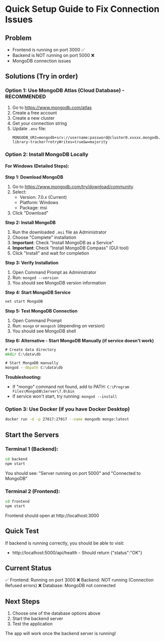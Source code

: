 # Quick Setup Guide to Fix Connection Issues

## Problem
- Frontend is running on port 3000 ✅
- Backend is NOT running on port 5000 ❌
- MongoDB connection issues

## Solutions (Try in order)

### Option 1: Use MongoDB Atlas (Cloud Database) - RECOMMENDED

1. Go to https://www.mongodb.com/atlas
2. Create a free account
3. Create a new cluster
4. Get your connection string
5. Update `.env` file:
   ```
   MONGODB_URI=mongodb+srv://username:password@cluster0.xxxxx.mongodb.net/personal-library-tracker?retryWrites=true&w=majority
   ```

### Option 2: Install MongoDB Locally

#### For Windows (Detailed Steps):

**Step 1: Download MongoDB**
1. Go to https://www.mongodb.com/try/download/community
2. Select:
   - Version: 7.0.x (Current)
   - Platform: Windows
   - Package: msi
3. Click "Download"

**Step 2: Install MongoDB**
1. Run the downloaded `.msi` file as Administrator
2. Choose "Complete" installation
3. **Important**: Check "Install MongoDB as a Service" 
4. **Important**: Check "Install MongoDB Compass" (GUI tool)
5. Click "Install" and wait for completion

**Step 3: Verify Installation**
1. Open Command Prompt as Administrator
2. Run: `mongod --version`
3. You should see MongoDB version information

**Step 4: Start MongoDB Service**
```cmd
net start MongoDB
```

**Step 5: Test MongoDB Connection**
1. Open Command Prompt
2. Run: `mongo` or `mongosh` (depending on version)
3. You should see MongoDB shell

**Step 6: Alternative - Start MongoDB Manually (if service doesn't work)**
```cmd
# Create data directory
mkdir C:\data\db

# Start MongoDB manually
mongod --dbpath C:\data\db
```

**Troubleshooting:**
- If "mongo" command not found, add to PATH: `C:\Program Files\MongoDB\Server\7.0\bin`
- If service won't start, try running: `mongod --install`

### Option 3: Use Docker (if you have Docker Desktop)

```bash
docker run -d -p 27017:27017 --name mongodb mongo:latest
```

## Start the Servers

### Terminal 1 (Backend):
```bash
cd backend
npm start
```
You should see: "Server running on port 5000" and "Connected to MongoDB"

### Terminal 2 (Frontend):
```bash
cd frontend  
npm start
```
Frontend should open at http://localhost:3000

## Quick Test

If backend is running correctly, you should be able to visit:
- http://localhost:5000/api/health - Should return {"status":"OK"}

## Current Status

✅ Frontend: Running on port 3000
❌ Backend: NOT running (Connection Refused errors)
❌ Database: MongoDB not connected

## Next Steps

1. Choose one of the database options above
2. Start the backend server
3. Test the application

The app will work once the backend server is running!
